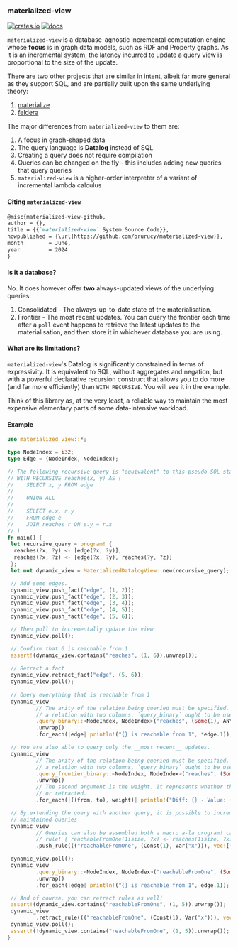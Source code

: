 ### materialized-view

[![crates.io](https://img.shields.io/crates/v/materialized-view.svg)](https://crates.io/crates/materialized-view)
[![docs](https://docs.rs/materialized-view/badge.svg)](https://docs.rs/materialized-view)

`materialized-view` is a database-agnostic incremental computation engine whose **focus** is in graph data models, such 
as RDF and Property graphs. As it is an incremental system, the latency incurred to update a query view is proportional
to the size of the update.

There are two other projects that are similar in intent, albeit far more general as they support SQL, and are partially
built upon the same underlying theory:
1. [materialize](https://github.com/MaterializeInc/materialize)
2. [feldera](https://github.com/feldera/feldera)

The major differences from `materialized-view` to them are:
1. A focus in graph-shaped data
2. The query language is **Datalog** instead of SQL
3. Creating a query does not require compilation 
4. Queries can be changed on the fly - this includes adding new queries that query queries
5. `materialized-view` is a higher-order interpreter of a variant of incremental lambda calculus

#### Citing `materialized-view`

```markdown
@misc{materialized-view-github,
author = {},
title = {{`materialized-view` System Source Code}},
howpublished = {\url{https://github.com/brurucy/materialized-view}},
month        = June,
year         = 2024
}
```

#### Is it a database?

No. It does however offer **two** always-updated views of the underlying queries:
1. Consolidated - The always-up-to-date state of the materialisation.
2. Frontier - The most recent updates. You can query the frontier each time after a `poll` event happens
to retrieve the latest updates to the materialisation, and then store it in whichever database you are using.

#### What are its limitations?

`materialized-view`'s Datalog is significantly constrained in terms of expressivity. It is equivalent to SQL, without
aggregates and negation, but with a powerful declarative recursion construct that allows you to do more (and far more efficiently) than
`WITH RECURSIVE`. You will see it in the example.

Think of this library as, at the very least, a reliable way to maintain the most expensive elementary parts of some data-intensive
workload.

#### Example

```rust
use materialized_view::*;

type NodeIndex = i32;
type Edge = (NodeIndex, NodeIndex);

// The following recursive query is "equivalent" to this pseudo-SQL statement:
// WITH RECURSIVE reaches(x, y) AS (
//    SELECT x, y FROM edge
//
//    UNION ALL
//
//    SELECT e.x, r.y
//    FROM edge e
//    JOIN reaches r ON e.y = r.x
// )
fn main() { 
 let recursive_query = program! {
  reaches(?x, ?y) <- [edge(?x, ?y)],
  reaches(?x, ?z) <- [edge(?x, ?y), reaches(?y, ?z)]
 };
 let mut dynamic_view = MaterializedDatalogView::new(recursive_query);

 // Add some edges.
 dynamic_view.push_fact("edge", (1, 2));
 dynamic_view.push_fact("edge", (2, 3));
 dynamic_view.push_fact("edge", (3, 4));
 dynamic_view.push_fact("edge", (4, 5));
 dynamic_view.push_fact("edge", (5, 6));

 // Then poll to incrementally update the view
 dynamic_view.poll();

 // Confirm that 6 is reachable from 1
 assert!(dynamic_view.contains("reaches", (1, 6)).unwrap());
 
 // Retract a fact
 dynamic_view.retract_fact("edge", (5, 6));
 dynamic_view.poll();
 
 // Query everything that is reachable from 1
 dynamic_view 
         // The arity of the relation being queried must be specified. e.g to query
         // a relation with two columns, `query_binary` ought to be used. 
         .query_binary::<NodeIndex, NodeIndex>("reaches", (Some(1), ANY_VALUE))
         .unwrap()
         .for_each(|edge| println!("{} is reachable from 1", *edge.1));

 // You are also able to query only the __most recent__ updates.
 dynamic_view
         // The arity of the relation being queried must be specified. e.g to query
         // a relation with two columns, `query_binary` ought to be used.
         .query_frontier_binary::<NodeIndex, NodeIndex>("reaches", (Some(1), ANY_VALUE))
         .unwrap()
         // The second argument is the weight. It represents whether the given value should be added
         // or retracted.
         .for_each(|((from, to), weight)| println!("Diff: {} - Value: ({}, {})", weight, *from, *to));

 // By extending the query with another query, it is possible to incrementally query the incrementally
 // maintained queries
 dynamic_view
         // Queries can also be assembled both a macro a-la program! called rule!:
         // rule! { reachableFromOne(1isize, ?x) <- reaches(1isize, ?x) }
         .push_rule((("reachableFromOne", (Const(1), Var("x"))), vec![("reaches", (Const(1), Var("x")))]));

 dynamic_view.poll();
 dynamic_view
         .query_binary::<NodeIndex, NodeIndex>("reachableFromOne", (Some(1), ANY_VALUE))
         .unwrap()
         .for_each(|edge| println!("{} is reachable from 1", edge.1));

 // And of course, you can retract rules as well!
 assert!(dynamic_view.contains("reachableFromOne", (1, 5)).unwrap());
 dynamic_view
         .retract_rule((("reachableFromOne", (Const(1), Var("x"))), vec![("reaches", (Const(1), Var("x")))]));
 dynamic_view.poll();
 assert!(!dynamic_view.contains("reachableFromOne", (1, 5)).unwrap());
}
```